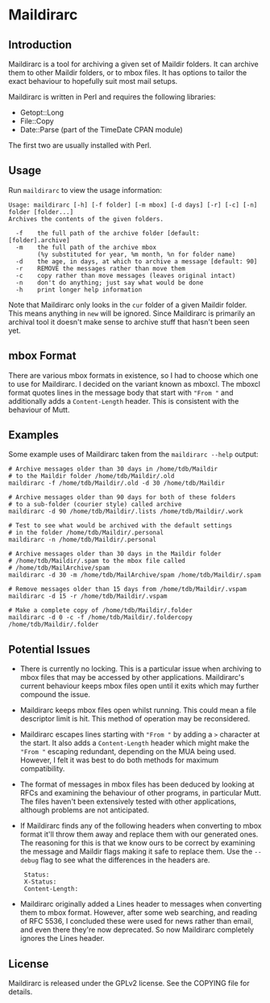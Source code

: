# Maildirarc #

## Introduction ##

Maildirarc is a tool for archiving a given set of Maildir folders.
It can archive them to other Maildir folders, or to mbox files. It
has options to tailor the exact behaviour to hopefully suit most
mail setups.

Maildirarc is written in Perl and requires the following libraries:

 * Getopt::Long
 * File::Copy
 * Date::Parse (part of the TimeDate CPAN module)

The first two are usually installed with Perl.

## Usage ##

Run `maildirarc` to view the usage information:

    Usage: maildirarc [-h] [-f folder] [-m mbox] [-d days] [-r] [-c] [-n] folder [folder...]
    Archives the contents of the given folders.

      -f    the full path of the archive folder [default: [folder].archive]
      -m    the full path of the archive mbox
            (%y substituted for year, %m month, %n for folder name)
      -d    the age, in days, at which to archive a message [default: 90]
      -r    REMOVE the messages rather than move them
      -c    copy rather than move messages (leaves original intact)
      -n    don't do anything; just say what would be done
      -h    print longer help information

Note that Maildirarc only looks in the `cur` folder of a given
Maildir folder. This means anything in `new` will be ignored. Since
Maildirarc is primarily an archival tool it doesn't make sense to
archive stuff that hasn't been seen yet.

## mbox Format ##

There are various mbox formats in existence, so I had to choose
which one to use for Maildirarc. I decided on the variant known as
mboxcl. The mboxcl format quotes lines in the message body that
start with `"From "` and additionally adds a `Content-Length` header.
This is consistent with the behaviour of Mutt.

## Examples ##

Some example uses of Maildirarc taken from the `maildirarc --help`
output:

    # Archive messages older than 30 days in /home/tdb/Maildir
    # to the Maildir folder /home/tdb/Maildir/.old
    maildirarc -f /home/tdb/Maildir/.old -d 30 /home/tdb/Maildir

    # Archive messages older than 90 days for both of these folders
    # to a sub-folder (courier style) called archive
    maildirarc -d 90 /home/tdb/Maildir/.lists /home/tdb/Maildir/.work

    # Test to see what would be archived with the default settings
    # in the folder /home/tdb/Maildir/.personal
    maildirarc -n /home/tdb/Maildir/.personal

    # Archive messages older than 30 days in the Maildir folder
    # /home/tdb/Maildir/.spam to the mbox file called
    # /home/tdb/MailArchive/spam
    maildirarc -d 30 -m /home/tdb/MailArchive/spam /home/tdb/Maildir/.spam

    # Remove messages older than 15 days from /home/tdb/Maildir/.vspam
    maildirarc -d 15 -r /home/tdb/Maildir/.vspam

    # Make a complete copy of /home/tdb/Maildir/.folder
    maildirarc -d 0 -c -f /home/tdb/Maildir/.foldercopy /home/tdb/Maildir/.folder

## Potential Issues ##

 * There is currently no locking. This is a particular issue when
   archiving to mbox files that may be accessed by other applications.
   Maildirarc's current behaviour keeps mbox files open until it
   exits which may further compound the issue.

 * Maildirarc keeps mbox files open whilst running. This could mean
   a file descriptor limit is hit. This method of operation may be
   reconsidered.

 * Maildirarc escapes lines starting with `"From "` by adding a `>`
   character at the start. It also adds a `Content-Length` header
   which might make the `"From "` escaping redundant, depending on
   the MUA being used. However, I felt it was best to do both methods
   for maximum compatibility.

 * The format of messages in mbox files has been deduced by looking
   at RFCs and examining the behaviour of other programs, in
   particular Mutt. The files haven't been extensively tested with
   other applications, although problems are not anticipated.

 * If Maildirarc finds any of the following headers when converting
   to mbox format it'll throw them away and replace them with our
   generated ones. The reasoning for this is that we know ours to
   be correct by examining the message and Maildir flags making it
   safe to replace them. Use the `--debug` flag to see what the
   differences in the headers are.

        Status:
        X-Status:
        Content-Length:

 * Maildirarc originally added a Lines header to messages when
   converting them to mbox format. However, after some web searching,
   and reading of RFC 5536, I concluded these were used for news
   rather than email, and even there they're now deprecated. So now
   Maildirarc completely ignores the Lines header.

## License ##

Maildirarc is released under the GPLv2 license. See the COPYING
file for details.
